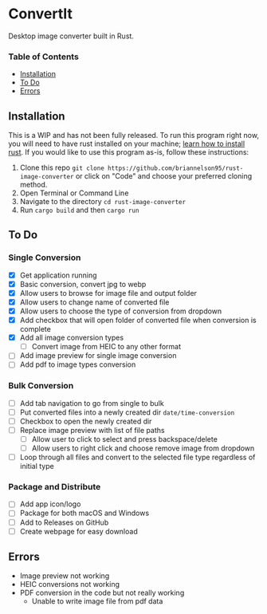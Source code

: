 # ConvertIt

Desktop image converter built in Rust. 

### Table of Contents
- [Installation](#installation)
- [To Do](#to-do)
- [Errors](#errors)

## Installation
This is a WIP and has not been fully released. To run this program right now, you will need to have rust installed on your machine; [learn how to install rust](https://www.rust-lang.org/tools/install). If you would like to use this program as-is, follow these instructions:

1. Clone this repo `git clone https://github.com/briannelson95/rust-image-converter` or click on "Code" and choose your preferred cloning method.
2. Open Terminal or Command Line
3. Navigate to the directory `cd rust-image-converter`
4. Run `cargo build` and then `cargo run`

## To Do
### Single Conversion
- [x] Get application running
- [x] Basic conversion, convert jpg to webp
- [x] Allow users to browse for image file and output folder
- [x] Allow users to change name of converted file
- [x] Allow users to choose the type of conversion from dropdown
- [x] Add checkbox that will open folder of converted file when conversion is complete
- [x] Add all image conversion types
    - [ ] Convert image from HEIC to any other format
- [ ] Add image preview for single image conversion
- [ ] Add pdf to image types conversion

### Bulk Conversion
- [ ] Add tab navigation to go from single to bulk
- [ ] Put converted files into a newly created dir `date/time-conversion`
- [ ] Checkbox to open the newly created dir
- [ ] Replace image preview with list of file paths 
    - [ ] Allow user to click to select and press backspace/delete
    - [ ] Allow users to right click and choose remove image from dropdown
- [ ] Loop through all files and convert to the selected file type regardless of initial type

### Package and Distribute
- [ ] Add app icon/logo
- [ ] Package for both macOS and Windows
- [ ] Add to Releases on GitHub
- [ ] Create webpage for easy download

## Errors
- Image preview not working
- HEIC conversions not working
- PDF conversion in the code but not really working
    - Unable to write image file from pdf data